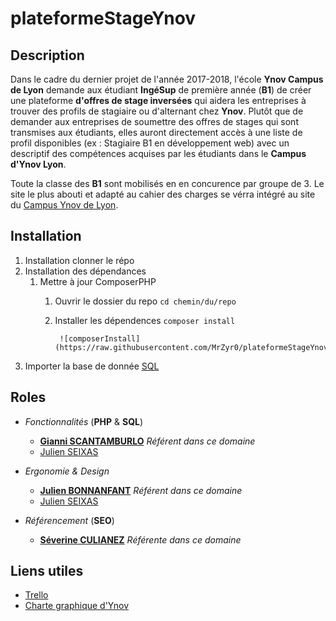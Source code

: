 # plateformeStageYnov

## Description

Dans le cadre du dernier projet de l'année 2017-2018, l'école **Ynov Campus de Lyon** demande aux étudiant **IngéSup** de première année (**B1**) de créer une plateforme **d'offres de stage inversées** qui aidera les entreprises à trouver des profils de stagiaire ou d'alternant chez **Ynov**.
Plutôt que de demander aux entreprises de soumettre des offres de stages qui sont transmises aux étudiants, elles auront directement accès à une liste de profil disponibles (ex : Stagiaire B1 en développement web) avec un descriptif des compétences acquises par les étudiants dans le **Campus d'Ynov Lyon**.
Toute la classe des **B1** sont mobilisés en en concurence par groupe de 3. Le site le plus abouti et adapté au cahier des charges se vérra intégré au site du [Campus Ynov de Lyon](http://ynovlyon.com).

## Installation

1. Installation clonner le répo
2. Installation des dépendances
	1. Mettre à jour ComposerPHP
		1. Ouvrir le dossier du repo ```cd chemin/du/repo```
		2. Installer les dépendences ```composer install```


		  		![composerInstall](https://raw.githubusercontent.com/MrZyr0/plateformeStageYnov/master/public/img/screenInstall/composerInstall.PNG)



3. Importer la base de donnée [SQL](https://raw.githubusercontent.com/MrZyr0/plateformeStageYnov/master/docs/SQL/offre_stage_inverse.sql)








## Roles

* _Fonctionnalités_ (**PHP** & **SQL**)
	* **[Gianni SCANTAMBURLO](https://github.com/XDayonline)** _Référent dans ce domaine_
	* [Julien SEIXAS](https://github.com/MrZyr0)

* _Ergonomie & Design_
	* **[Julien BONNANFANT](#)** _Référent dans ce domaine_
	* [Julien SEIXAS](https://github.com/MrZyr0)

* _Référencement_ (**SEO**)
	* **[Séverine CULIANEZ](https://github.com/Severinec)** _Référente dans ce domaine_



## Liens utiles

* [Trello](https://trello.com/b/97WtxYfl/plateformestageynov)
* [Charte graphique d'Ynov](https://brand.ynov.com)
